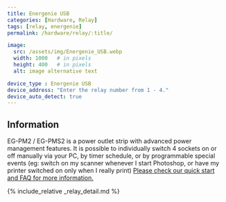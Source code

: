 ```yaml
---
title: Energenie USB
categories: [Hardware, Relay]
tags: [relay, energenie]
permalink: /hardware/relay/:title/

image:
  src: /assets/img/Energenie_USB.webp
  width: 1000   # in pixels
  height: 400   # in pixels
  alt: image alternative text

device_type : Energenie USB
device_address: "Enter the relay number from 1 - 4."
device_auto_detect: true
---
```


## Information
EG-PM2 / EG-PMS2 is a power outlet strip with advanced power management features. It is possible to individually switch 4 sockets on or off manually via your PC, by timer schedule, or by programmable special events (eg: switch on my scanner whenever I start Photoshop, or have my printer switched on only when I really print)
[Please check our quick start and FAQ for more information.](https://energenie.com/item.aspx?id=7556)

{% include_relative _relay_detail.md %}